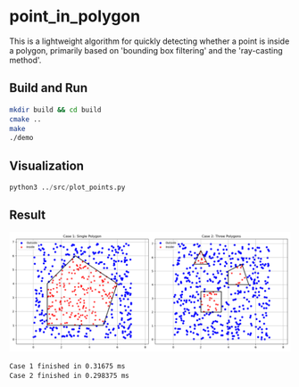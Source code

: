 # point_in_polygon
This is a lightweight algorithm for quickly detecting whether a point is inside a polygon, primarily based on 'bounding box filtering' and the 'ray-casting method'.

## Build and Run
```bash
mkdir build && cd build
cmake ..
make
./demo
```

## Visualization
```python
python3 ../src/plot_points.py
```

## Result
![point-in-polygon test result](/result/Figure_1.png)
```bash
Case 1 finished in 0.31675 ms
Case 2 finished in 0.298375 ms
```